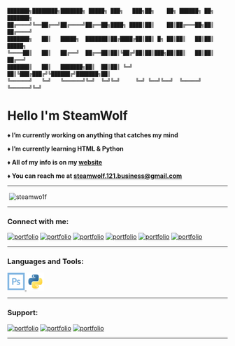 ```
███████╗████████╗███████╗ █████╗ ███╗   ███╗██╗    ██╗ ██████╗ ██╗     ███████╗
██╔════╝╚══██╔══╝██╔════╝██╔══██╗████╗ ████║██║    ██║██╔═══██╗██║     ██╔════╝
███████╗   ██║   █████╗  ███████║██╔████╔██║██║ █╗ ██║██║   ██║██║     █████╗
╚════██║   ██║   ██╔══╝  ██╔══██║██║╚██╔╝██║██║███╗██║██║   ██║██║     ██╔══╝
███████║   ██║   ███████╗██║  ██║██║ ╚═╝ ██║╚███╔███╔╝╚██████╔╝███████╗██║  
╚══════╝   ╚═╝   ╚══════╝╚═╝  ╚═╝╚═╝     ╚═╝ ╚══╝╚══╝  ╚═════╝ ╚══════╝╚═╝
```


# Hello I'm SteamWolf

**♦ I’m currently working on anything that catches my mind**

**♦ I’m currently learning HTML & Python**

**♦ All of my info is on my [website](https://steamwolf.vercel.app/)**

**♦ You can reach me at steamwolf.121.business@gmail.com**

---

<p>&nbsp;<img align="center" src="https://github-readme-stats.vercel.app/api?username=steamwo1f&show_icons=true&title_color=ff9347&text_color=ff9347&bg_color=292829&locale=en" alt="steamwo1f" /></p>

---

<h3 align="left">Connect with me:</h3>
<p align="left">

[![portfolio](https://img.shields.io/badge/my_website-%23DD8142?style=for-the-badge&logoColor=white&logoColor=white)](https://steamwolf.vercel.app/) [![portfolio](https://img.shields.io/badge/github-%23292829?style=for-the-badge&logo=github&logoColor=white)](https://github.com/SteamWo1f) [![portfolio](https://img.shields.io/badge/Linkedin-%230077B7?style=for-the-badge&logo=linkedin&logoColor=white)](https://www.linkedin.com/in/steamwolf/) [![portfolio](https://img.shields.io/badge/reddit-%23FF4300?style=for-the-badge&logo=reddit&logoColor=white)](https://www.reddit.com/user/SteamWo1f) [![portfolio](https://img.shields.io/badge/twitter-%23179CF0?style=for-the-badge&logo=twitter&logoColor=white)](https://twitter.com/SteamWolf5) [![portfolio](https://img.shields.io/badge/youtube-%23FF0F00?style=for-the-badge&logo=youtube&logoColor=white)](https://www.youtube.com/channel/UCJqYptKIPNtsWRYWJZZH5Dg)
  
---

<h3 align="left">Languages and Tools:</h3>
<p align="left"> <a href="https://www.photoshop.com/en" target="_blank" rel="noreferrer"> <img src="https://raw.githubusercontent.com/devicons/devicon/master/icons/photoshop/photoshop-line.svg" alt="photoshop" width="40" height="40"/> </a> <a href="https://www.python.org" target="_blank" rel="noreferrer"> <img src="https://raw.githubusercontent.com/devicons/devicon/master/icons/python/python-original.svg" alt="python" width="40" height="40"/> </a> </p>

---
<h3 align="left">Support:</h3>
<p align="left">

[![portfolio](https://img.shields.io/badge/paypal-%23233883?style=for-the-badge&logo=paypal&logoColor=white)](https://www.paypal.com/paypalme/SteamWo1f) [![portfolio](https://img.shields.io/badge/Bitcoin-%23F79412?style=for-the-badge&logo=Bitcoin&logoColor=white)](https://github.com/SteamWo1f/SteamWo1f/blob/main/info.md) [![portfolio](https://img.shields.io/badge/ko--fi-%23FF5E5B?style=for-the-badge&logo=ko-fi&logoColor=white)](https://ko-fi.com/steamwolf)

---
